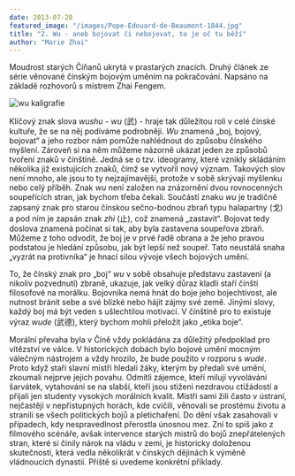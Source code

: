 ```yaml
---
date: 2013-07-28
featured_image: "/images/Pope-Edouard-de-Beaumont-1844.jpg"
title: "2. Wu - aneb bojovat či nebojovat, to je oč tu běží"
author: "Marie Zhai"
---
```

Moudrost starých Číňanů ukrytá v prastarých znacích. Druhý článek ze série věnované čínským bojovým uměním na pokračování. Napsáno na základě rozhovorů s mistrem Zhai Fengem.
<!--more-->

![wu kaligrafie](/images/wushu-2-wu-kaligrafie.jpg#float)

Klíčový znak slova *wushu* - *wu* (武) - hraje tak důležitou roli v celé čínské kultuře, že se na něj podíváme podrobněji. *Wu* znamená „boj, bojový, bojovat“ a jeho rozbor nám pomůže nahlédnout do způsobu čínského myšlení. Zároveň si na něm můžeme názorně ukázat jeden ze způsobů tvoření znaků v čínštině. Jedná se o tzv. ideogramy, které vznikly skládáním několika již existujících znaků, čímž se vytvořil nový význam. Takových slov není mnoho, ale jsou to ty nejzajímavější, protože v sobě skrývají myšlenku nebo celý příběh. Znak *wu* není založen na znázornění dvou rovnocenných soupeřících stran, jak bychom třeba čekali. Součástí znaku *wu* je tradičně zapsaný znak pro starou čínskou sečno-bodnou zbraň typu halapartny (戈) a pod ním je zapsán znak *zhi* (止), což znamená „zastavit“. Bojovat tedy doslova znamená počínat si tak, aby byla zastavena soupeřova zbraň. Můžeme z toho odvodit, že boj je v prvé řadě obrana a že jeho pravou podstatou je hledání způsobu, jak být lepší než soupeř. Tato neustálá snaha „vyzrát na protivníka“ je hnací silou vývoje všech bojových umění.

To, že čínský znak pro „boj“ *wu* v sobě obsahuje představu zastavení (a nikoliv pozvednutí) zbraně, ukazuje, jak velký důraz kladli staří čínští filosofové na morálku. Bojovníka nemá hnát do boje jeho bojechtivost, ale nutnost bránit sebe a své blízké nebo hájit zájmy své země. Jinými slovy, každý boj má být veden s ušlechtilou motivací. V čínštině pro to existuje výraz *wude* (武德), který bychom mohli přeložit jako „etika boje“.

Morální převaha byla v Číně vždy pokládána za důležitý předpoklad pro vítězství ve válce. V historických dobách bylo bojové umění mocným válečným nástrojem a vždy hrozilo, že bude použito v rozporu s *wude*. Proto když staří slavní mistři hledali žáky, kterým by předali své umění, zkoumali nejprve jejich povahu. Odmítli zájemce, kteří milují vyvolávání šarvátek, vytahování se na slabší, kteří jsou stiženi nezdravou ctižádostí a přijali jen studenty vysokých morálních kvalit. Mistři sami žili často v ústraní, nejčastěji v nepřístupných horách, kde cvičili, věnovali se prostému životu a stranili se všech politických bojů a pletichaření. Do dění však zasahovali v případech, kdy nespravedlnost přerostla únosnou mez. Zní to spíš jako z filmového scénáře, avšak intervence starých mistrů do bojů znepřátelených stran, které si činily nárok na vládu v zemi, je historicky doloženou skutečností, která vedla několikrát v čínských dějinách k výměně vládnoucích dynastií. Příště si uvedeme konkrétní příklady.

